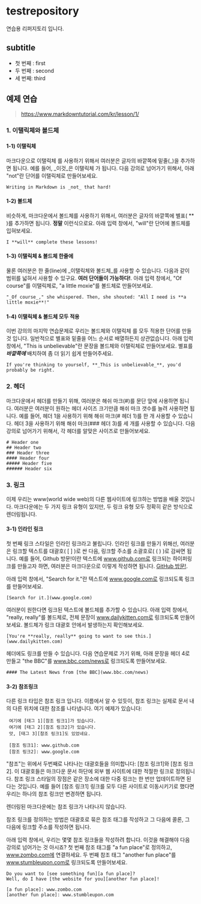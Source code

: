 # testrepository
연습용 리퍼지토리 입니다.

## subtitle

  -  첫 번째 : first
  -  두 번째 : second
  -  세 번째: third

## 예제 연습
  > https://www.markdowntutorial.com/kr/lesson/1/


### 1. 이탤릭체와 볼드체

#### 1-1) 이탤릭체

마크다운으로 이탤릭체 를 사용하기 위해서 여러분은 글자의 바깥쪽에 밑줄(_)을 추가하면 됩니다. 
예를 들어, _이것_은 이탤릭체 가 됩니다.
다음 강의로 넘어가기 위해서, 아래 "not"란 단어를 이탤릭체로 만들어보세요.

    Writing in Markdown is _not_ that hard!


#### 1-2) 볼드체

비슷하게, 마크다운에서 볼드체를 사용하기 위해서, 여러분은 글자의 바깥쪽에 별표( ** )를 추가하면 됩니다. **정말** 이런식으로요.
아래 입력 창에서, "will"란 단어에 볼드체를 입혀보세요.

    I **will** complete these lessons!


#### 1-3) 이탤릭체 & 볼드체 한줄에

물론 여러분은 한 줄(line)에 _이탤릭체와 볼드체_를 사용할 수 있습니다. 다음과 같이 범위를 넓혀서 사용할 수 있구요. **여러 단어들이 가능하다!**.
아래 입력 창에서, "Of course"를 이탤릭체로, "a little moxie"를 볼드체로 만들어보세요.

    "_Of course_," she whispered. Then, she shouted: "All I need is **a little moxie**!"


#### 1-4) 이탤릭체 & 볼드체 모두 적용

이번 강의의 마지막 연습문제로 우리는 볼드체와 이탤릭체 를 모두 적용한 단어를 만들 것 입니다.
일반적으로 별표와 밑줄을 어느 순서로 배열하든지 상관없습니다. 아래 입력 창에서, "This is unbelievable"란 문장을 볼드체와 이탤릭체로 만들어보세요. 별표를 **_바깥쪽에_** 배치하여 좀 더 읽기 쉽게 만들어주세요.

    If you're thinking to yourself, **_This is unbelievable_**, you'd probably be right.


### 2. 헤더

마크다운에서 헤더를 만들기 위해, 여러분은 해쉬 마크(#)를 문단 앞에 사용하면 됩니다. 여러분은 여러분이 원하는 헤더 사이즈 크기만큼 해쉬 마크 갯수를 늘려 사용하면 됩니다. 예를 들어, 헤더 1을 사용하기 위해 해쉬 마크(# 헤더 1)를 한 개 사용할 수 있습니다. 헤더 3을 사용하기 위해 해쉬 마크(### 헤더 3)를 세 개를 사용할 수 있습니다.
다음 강의로 넘어가기 위해서, 각 헤더를 알맞은 사이즈로 만들어보세요.

    # Header one
    ## Header two
    ### Header three
    #### Header four
    ##### Header five
    ###### Header six


### 3. 링크
이제 우리는 www(world wide web)의 다른 웹사이트에 링크하는 방법을 배울 것입니다.
마크다운에는 두 가지 링크 유형이 있지만, 두 링크 유형 모두 정확히 같은 방식으로 렌더링됩니다. 

#### 3-1) 인라인 링크

첫 번째 링크 스타일은 인라인 링크라고 불립니다. 인라인 링크를 만들기 위해선, 여러분은 링크할 텍스트를 대괄호( [ ] )로 싼 다음, 링크할 주소를 소괄호로( ( ) )로 감싸면 됩니다. 예를 들어, Github 방문!이란 텍스트에 www.github.com로 링크되는 하이퍼링크를 만들고자 하면, 여러분은 마크다운으로 이렇게 작성하면 됩니다. [GitHub 방문!](www.github.com).

아래 입력 창에서, "Search for it."란 텍스트에 www.google.com로 링크되도록 링크를 만들어보세요.

    [Search for it.](www.google.com)


여러분이 원한다면 링크된 텍스트에 볼드체를 추가할 수 있습니다. 아래 입력 창에서, "really, really"를 볼드체로, 전체 문장이 www.dailykitten.com로 링크되도록 만들어보세요. 볼드체가 링크 대괄호 안에서 발생하는지 확인해보세요.

    [You're **really, really** going to want to see this.](www.dailykitten.com)


헤더에도 링크를 만들 수 있습니다.
다음 연습문제로 가기 위해, 아래 문장을 헤더 4로 만들고 "the BBC"를 www.bbc.com/news로 링크되도록 만들어보세요.

    #### The Latest News from [the BBC](www.bbc.com/news) 


#### 3-2) 참조링크

다른 링크 타입은 참조 링크 입니다. 이름에서 알 수 있듯이, 참조 링크는 실제로 문서 내의 다른 위치에 대한 참조를 나타냅니다. 여기 예제가 있습니다:

     여기에 [태그 1][참조 링크1]가 있습니다.
     여기에 [태그 2][참조 링크2]가 있습니다.
     앗, [태그 3][참조 링크1]도 있었네요.

     [참조 링크1]: www.github.com
     [참조 링크2]: www.google.com
  
"참조"는 위에서 두번째로 나타나는 대괄호들을 의미합니다: [참조 링크1]와 [참조 링크2]. 이 대괄호들은 마크다운 문서 하단에 외부 웹 사이트에 대한 적절한 링크로 정의됩니다. 참조 링크 스타일의 장점은 같은 장소에 대한 다중 링크는 한 번만 업데이트하면 된다는 것입니다. 예를 들어 [참조 링크1] 링크를 모두 다른 사이트로 이동시키기로 했다면 우리는 하나의 참조 링크만 변경하면 됩니다.

렌더링된 마크다운에는 참조 링크가 나타나지 않습니다.

참조 링크를 정의하는 방법은 대괄호로 묶은 참조 태그를 작성하고 그 다음에 콜론, 그 다음에 링크할 주소를 작성하면 됩니다.

아래 입력 창에서, 우리는 몇몇 참조 링크들을 작성하려 합니다. 이것을 해결해야 다음 강의로 넘어가는 것 아시죠? 첫 번째 참조 태그를 "a fun place"로 정의하고, www.zombo.com에 연결하세요. 두 번째 참조 태그 "another fun place"를 www.stumbleupon.com로 링크되도록 만들어보세요.

    Do you want to [see something fun][a fun place]?
    Well, do I have [the website for you][another fun place]!

    [a fun place]: www.zombo.com
    [another fun place]: www.stumbleupon.com



